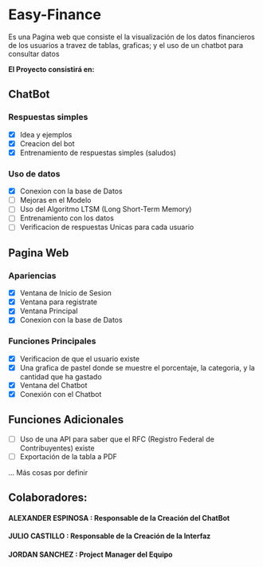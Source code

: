 # Easy-Finance
Es una Pagina web que consiste el la visualización de los datos financieros de los usuarios a travez de tablas, graficas; y el uso de un chatbot para consultar datos

**El Proyecto consistirá en:**

## ChatBot 
### Respuestas simples
- [x] Idea y ejemplos
- [x] Creacion del bot
- [x] Entrenamiento de respuestas simples (saludos)
### Uso de datos
- [x] Conexion con la base de Datos
- [ ] Mejoras en el Modelo
- [ ] Uso del Algoritmo LTSM (Long Short-Term Memory)
- [ ] Entrenamiento con los datos
- [ ] Verificacion de respuestas Unicas para cada usuario

## Pagina Web
### Apariencias
- [x] Ventana de Inicio de Sesion
- [x] Ventana para registrate
- [x] Ventana Principal
- [x] Conexion con la base de Datos
### Funciones Principales
- [x] Verificacion de que el usuario existe
- [x] Una grafica de pastel donde se muestre el porcentaje, la categoria, y la cantidad que ha gastado
- [x] Ventana del Chatbot
- [x] Conexión con el Chatbot
      
## Funciones Adicionales
- [ ] Uso de una API para saber que el RFC (Registro Federal de Contribuyentes) existe
- [ ] Exportación de la tabla a PDF
      
... Más cosas por definir

## Colaboradores:
#### ALEXANDER ESPINOSA   : Responsable de la Creación del ChatBot
#### JULIO CASTILLO       : Responsable de la Creación de la Interfaz
#### JORDAN SANCHEZ       : Project Manager del Equipo
